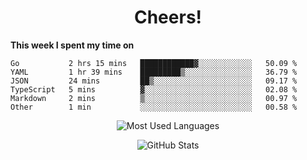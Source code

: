 <h1 align="center">Cheers!</h1>

**This week I spent my time on**
<!--START_SECTION:waka-->

```text
Go           2 hrs 15 mins   ████████████▓░░░░░░░░░░░░   50.09 %
YAML         1 hr 39 mins    █████████▒░░░░░░░░░░░░░░░   36.79 %
JSON         24 mins         ██▒░░░░░░░░░░░░░░░░░░░░░░   09.17 %
TypeScript   5 mins          ▓░░░░░░░░░░░░░░░░░░░░░░░░   02.08 %
Markdown     2 mins          ▒░░░░░░░░░░░░░░░░░░░░░░░░   00.97 %
Other        1 min           ░░░░░░░░░░░░░░░░░░░░░░░░░   00.58 %
```

<!--END_SECTION:waka-->

<p align="center"><img src="https://github-readme-stats.vercel.app/api/top-langs/?username=thnkrn&layout=compact&hide=html&theme=tokyonight" alt="Most Used Languages" /></p>

<p align="center"><img src="https://github-readme-stats.vercel.app/api?username=thnkrn&show_icons=true&count_private=true&theme=tokyonight" alt="GitHub Stats" /></p>

<!-- <p align="center"><a href="https://wakatime.com"><img src="https://wakatime.com/share/@thnkrn/40092326-d1bd-471b-89da-9a7c63939402.png" /></p>
 -->
